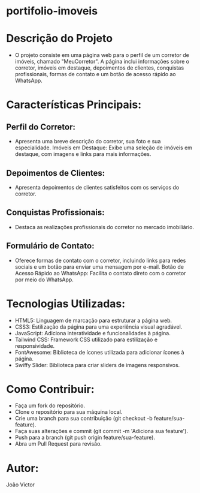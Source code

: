 # portifolio-imoveis

# Descrição do Projeto
- O projeto consiste em uma página web para o perfil de um corretor de imóveis, chamado "MeuCorretor". A página inclui informações sobre o corretor, imóveis em destaque, depoimentos de clientes, conquistas profissionais, formas de contato e um botão de acesso rápido ao WhatsApp.

# Características Principais:
## Perfil do Corretor:
- Apresenta uma breve descrição do corretor, sua foto e sua especialidade.
Imóveis em Destaque: Exibe uma seleção de imóveis em destaque, com imagens e links para mais informações.
## Depoimentos de Clientes: 
- Apresenta depoimentos de clientes satisfeitos com os serviços do corretor.
## Conquistas Profissionais: 
- Destaca as realizações profissionais do corretor no mercado imobiliário.
## Formulário de Contato: 
- Oferece formas de contato com o corretor, incluindo links para redes sociais e um botão para enviar uma mensagem por e-mail.
Botão de Acesso Rápido ao WhatsApp: Facilita o contato direto com o corretor por meio do WhatsApp.
# Tecnologias Utilizadas:
- HTML5: Linguagem de marcação para estruturar a página web.
- CSS3: Estilização da página para uma experiência visual agradável.
- JavaScript: Adiciona interatividade e funcionalidades à página.
- Tailwind CSS: Framework CSS utilizado para estilização e responsividade.
- FontAwesome: Biblioteca de ícones utilizada para adicionar ícones à página.
- Swiffy Slider: Biblioteca para criar sliders de imagens responsivos.
# Como Contribuir:
- Faça um fork do repositório.
- Clone o repositório para sua máquina local.
- Crie uma branch para sua contribuição (git checkout -b feature/sua-feature).
- Faça suas alterações e commit (git commit -m 'Adiciona sua feature').
- Push para a branch (git push origin feature/sua-feature).
- Abra um Pull Request para revisão.
# Autor:
João Victor
